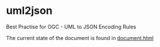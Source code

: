 # uml2json
Best Practise for OGC - UML to JSON Encoding Rules

The current state of the document is found in [document.html](<https://geonovum.github.io/uml2json/document.html>)
